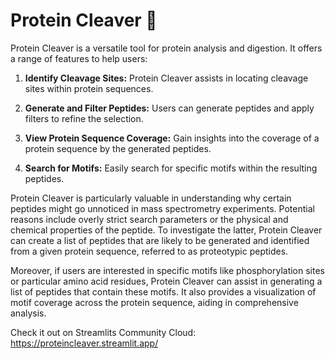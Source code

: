 # Protein Cleaver 🔪

Protein Cleaver is a versatile tool for protein analysis and digestion. It offers a range of features to help users:

1. **Identify Cleavage Sites:** Protein Cleaver assists in locating cleavage sites within protein sequences.

2. **Generate and Filter Peptides:** Users can generate peptides and apply filters to refine the selection.

3. **View Protein Sequence Coverage:** Gain insights into the coverage of a protein sequence by the generated peptides.

4. **Search for Motifs:** Easily search for specific motifs within the resulting peptides.

Protein Cleaver is particularly valuable in understanding why certain peptides might go unnoticed in mass 
spectrometry experiments. Potential reasons include overly strict search parameters or the physical and chemical 
properties of the peptide. To investigate the latter, Protein Cleaver can create a list of peptides that are 
likely to be generated and identified from a given protein sequence, referred to as proteotypic peptides.

Moreover, if users are interested in specific motifs like phosphorylation sites or particular amino acid residues, 
Protein Cleaver can assist in generating a list of peptides that contain these motifs. It also provides a 
visualization of motif coverage across the protein sequence, aiding in comprehensive analysis.

Check it out on Streamlits Community Cloud: https://proteincleaver.streamlit.app/
